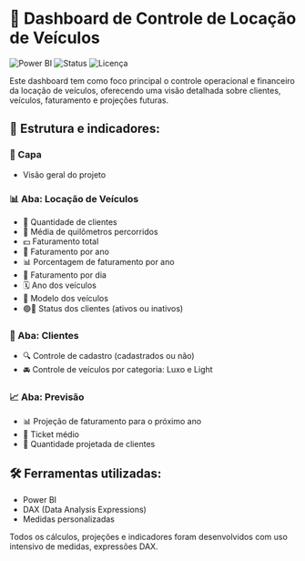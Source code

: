 # 🚗 Dashboard de Controle de Locação de Veículos

![Power BI](https://img.shields.io/badge/Feito%20com-Power%20BI-F2C811?logo=power-bi&logoColor=white)
![Status](https://img.shields.io/badge/Status-Concluído-brightgreen)
![Licença](https://img.shields.io/badge/Licença-MIT-blue)

Este dashboard tem como foco principal o controle operacional e financeiro da locação de veículos, oferecendo uma visão detalhada sobre clientes, veículos, faturamento e projeções futuras.

## 📌 Estrutura e indicadores:

### 📄 Capa
- Visão geral do projeto

### 📊 Aba: Locação de Veículos
- 👥 Quantidade de clientes
- 🚙 Média de quilômetros percorridos
- 💵 Faturamento total
- 📅 Faturamento por ano
- 📊 Porcentagem de faturamento por ano
- 📆 Faturamento por dia
- 🗓️ Ano dos veículos
- 🚗 Modelo dos veículos
- 🟢🛑 Status dos clientes (ativos ou inativos)

### 🧾 Aba: Clientes
- 🔍 Controle de cadastro (cadastrados ou não)
- 🚘 Controle de veículos por categoria: Luxo e Light

### 📈 Aba: Previsão
- 📊 Projeção de faturamento para o próximo ano
- 🎯 Ticket médio
- 👥 Quantidade projetada de clientes

## 🛠️ Ferramentas utilizadas:

- Power BI
- DAX (Data Analysis Expressions)
- Medidas personalizadas

Todos os cálculos, projeções e indicadores foram desenvolvidos com uso intensivo de medidas, expressões DAX.
